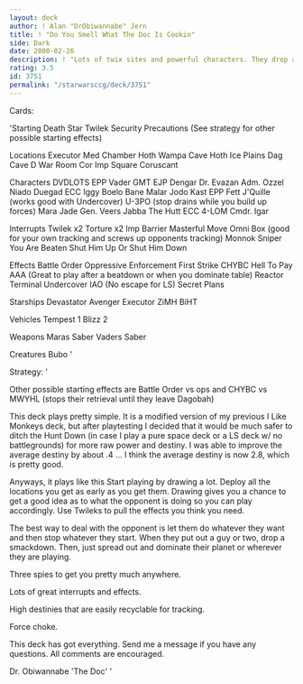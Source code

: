 ```yaml
---
layout: deck
author: ! Alan "DrObiwannabe" Jern
title: ! "Do You Smell What The Doc Is Cookin"
side: Dark
date: 2000-02-26
description: ! "Lots of twix sites and powerful characters. They drop a guy, you pounce."
rating: 3.5
id: 3751
permalink: "/starwarsccg/deck/3751"
---
```

Cards: 

'Starting
Death Star
Twilek
Security Precautions (See strategy for other possible starting effects)

Locations
Executor Med Chamber
Hoth Wampa Cave
Hoth Ice Plains
Dag Cave
D War Room
Cor Imp Square
Coruscant

Characters
DVDLOTS
EPP Vader
GMT
EJP Dengar
Dr. Evazan
Adm. Ozzel
Niado Duegad
ECC Iggy
Boelo
Bane Malar
Jodo Kast
EPP Fett
J'Quille (works good with Undercover)
U-3PO (stop drains while you build up forces)
Mara Jade
Gen. Veers
Jabba The Hutt
ECC 4-LOM
Cmdr. Igar

Interrupts
Twilek x2
Torture x2
Imp Barrier
Masterful Move
Omni Box (good for your own tracking and screws up opponents tracking)
Monnok
Sniper
You Are Beaten
Shut Him Up Or Shut Him Down

Effects
Battle Order
Oppressive Enforcement
First Strike
CHYBC
Hell To Pay
AAA (Great to play after a beatdown or when you dominate table)
Reactor Terminal
Undercover
IAO (No escape for LS)
Secret Plans

Starships
Devastator
Avenger
Executor
ZiMH
BiHT

Vehicles
Tempest 1
Blizz 2

Weapons
Maras Saber
Vaders Saber

Creatures
Bubo '

Strategy: '

Other possible starting effects are Battle Order vs ops and CHYBC vs MWYHL (stops their retrieval until they leave Dagobah)

This deck plays pretty simple. It is a modified version of my previous I Like Monkeys deck, but after playtesting I decided that it would be much safer to ditch the Hunt Down (in case I play a pure space deck or a LS deck w/ no battlegrounds) for more raw power and destiny. I was able to improve the average destiny by about .4 ... I think the average destiny is now 2.8, which is pretty good.

Anyways, it plays like this Start playing by drawing a lot. Deploy all the locations you get as early as you get them. Drawing gives you a chance to get a good idea as to what the opponent is doing so you can play accordingly. Use Twileks to pull the effects you think you need.

The best way to deal with the opponent is let them do whatever they want and then stop whatever they start. When they put out a guy or two, drop a smackdown. Then, just spread out and dominate their planet or wherever they are playing.

Three spies to get you pretty much anywhere.

Lots of great interrupts and effects.

High destinies that are easily recyclable for tracking.

Force choke.

This deck has got everything. Send me a message if you have any questions. All comments are encouraged.

Dr. Obiwannabe
'The Doc' '
